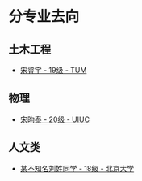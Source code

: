 # 分专业去向

## 土木工程
- [宋睿宇 - 19级 - TUM](./general/Ruiyu_Song.md)

## 物理
- [宋昀泰 - 20级 - UIUC](./general/宋昀泰.md)

## 人文类
- [某不知名刘姓同学 - 18级 - 北京大学](./general/刘同学.md)